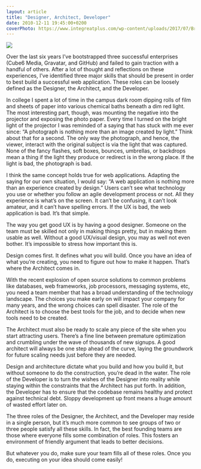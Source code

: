 ```yaml
---
layout: article
title: "Designer, Architect, Developer"
date: 2010-12-11 19:45:00+0200
coverPhoto: https://www.integreatplus.com/wp-content/uploads/2017/07/Brief-Writing-Top-Image.jpg
---
```


![](https://www.integreatplus.com/wp-content/uploads/2017/07/Brief-Writing-Top-Image.jpg)

Over the last six years I’ve bootstrapped three successful enterprises (Cube6 Media, Gravatar, and GitHub) and failed to gain traction with a handful of others. After a lot of thought and reflections on these experiences, I’ve identified three major skills that should be present in order to best build a successful web application. These roles can be loosely defined as the Designer, the Architect, and the Developer.

In college I spent a lot of time in the campus dark room dipping rolls of film and sheets of paper into various chemical baths beneath a dim red light. The most interesting part, though, was mounting the negative into the projector and exposing the photo paper. Every time I turned on the bright light of the projector I was reminded of a saying that has stuck with me ever since: “A photograph is nothing more than an image created by light.” Think about that for a second. The only way the photograph, and hence, the viewer, interact with the original subject is via the light that was captured. None of the fancy flashes, soft boxes, bounces, umbrellas, or backdrops mean a thing if the light they produce or redirect is in the wrong place. If the light is bad, the photograph is bad.

I think the same concept holds true for web applications. Adapting the saying for our own situation, I would say: “A web application is nothing more than an experience created by design.” Users can’t see what technology you use or whether you follow an agile development process or not. All they experience is what’s on the screen. It can’t be confusing, it can’t look amateur, and it can’t have spelling errors. If the UX is bad, the web application is bad. It’s that simple.

The way you get good UX is by having a good designer. Someone on the team must be skilled not only in making things pretty, but in making them usable as well. Without a good UX/visual design, you may as well not even bother. It’s impossible to stress how important this is.

Design comes first. It defines what you will build. Once you have an idea of what you’re creating, you need to figure out how to make it happen. That’s where the Architect comes in.

With the recent explosion of open source solutions to common problems like databases, web frameworks, job processors, messaging systems, etc, you need a team member that has a broad understanding of the technology landscape. The choices you make early on will impact your company for many years, and the wrong choices can spell disaster. The role of the Architect is to choose the best tools for the job, and to decide when new tools need to be created.

The Architect must also be ready to scale any piece of the site when you start attracting users. There’s a fine line between premature optimization and crumbling under the wave of thousands of new signups. A good architect will always be one step ahead of the curve, laying the groundwork for future scaling needs just before they are needed.

Design and architecture dictate what you build and how you build it, but without someone to do the construction, you’re dead in the water. The role of the Developer is to turn the wishes of the Designer into reality while staying within the constraints that the Architect has put forth. In addition, the Developer has to ensure that the codebase remains healthy and protect against technical debt. Sloppy development up front means a huge amount of wasted effort later on.

The three roles of the Designer, the Architect, and the Developer may reside in a single person, but it’s much more common to see groups of two or three people satisfy all these skills. In fact, the best founding teams are those where everyone fills some combination of roles. This fosters an environment of friendly argument that leads to better decisions.

But whatever you do, make sure your team fills all of these roles. Once you do, executing on your idea should come easily!
